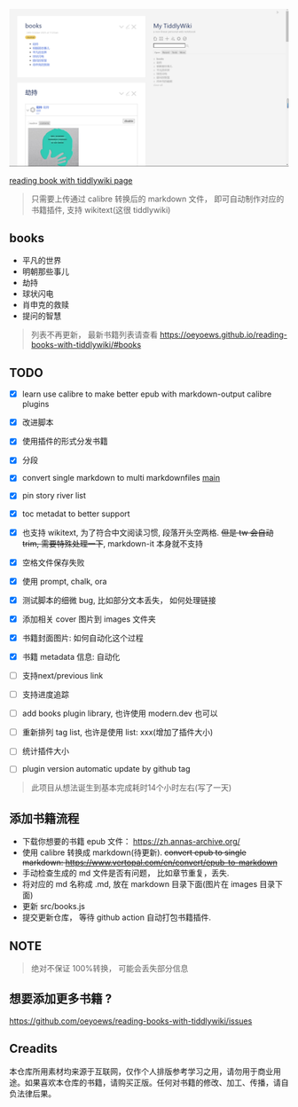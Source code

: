 ![](banner.png)

[reading book with tiddlywiki page](https://oeyoews.github.io/reading-books-with-tiddlywiki/)

> 只需要上传通过 calibre 转换后的 markdown 文件， 即可自动制作对应的书籍插件, 支持 wikitext(这很 tiddlywiki)

## books

- 平凡的世界
- 明朝那些事儿
- 劫持
- 球状闪电
- 肖申克的救赎
- 提问的智慧

> 列表不再更新， 最新书籍列表请查看 https://oeyoews.github.io/reading-books-with-tiddlywiki/#books

## TODO

- [x] learn use calibre to make better epub with markdown-output calibre plugins
- [x] 改进脚本
- [x] 使用插件的形式分发书籍
- [x] 分段
- [x] convert single markdown to multi markdownfiles [main](./src/main.js)
- [x] pin story river list
- [x] toc metadat to better support
- [x] 也支持 wikitext, 为了符合中文阅读习惯, 段落开头空两格. ~~但是 tw 会自动 trim, 需要特殊处理一下~~, markdown-it 本身就不支持
- [x] 空格文件保存失败
- [x] 使用 prompt, chalk, ora
- [x] 测试脚本的细微 bug, 比如部分文本丢失， 如何处理链接
- [x] 添加相关 cover 图片到 images 文件夹
- [x] 书籍封面图片: 如何自动化这个过程
- [x] 书籍 metadata 信息: 自动化
- [ ] 支持next/previous link
- [ ] 支持进度追踪
- [ ] add books plugin library, 也许使用 modern.dev 也可以
- [ ] 重新排列 tag list, 也许是使用 list: xxx(增加了插件大小)
- [ ] 统计插件大小
- [ ] plugin version automatic update by github tag


<!-- ```bash
vertopal convert EPUB_INPUT_FILE --to markdown
``` -->

> 此项目从想法诞生到基本完成耗时14个小时左右(写了一天)

## 添加书籍流程

* 下载你想要的书籍 epub 文件： https://zh.annas-archive.org/
* 使用 calibre 转换成 markdown(待更新). ~~convert epub to single markdown: https://www.vertopal.com/en/convert/epub-to-markdown~~
* 手动检查生成的 md 文件是否有问题， 比如章节重复，丢失.
* 将对应的 md 名称成 <bookname>.md, 放在 markdown 目录下面(图片在 images 目录下面)
* 更新 src/books.js
* 提交更新仓库， 等待 github action 自动打包书籍插件.

## NOTE

> 绝对不保证 100%转换， 可能会丢失部分信息

## 想要添加更多书籍 ?

https://github.com/oeyoews/reading-books-with-tiddlywiki/issues

## Creadits

本仓库所用素材均来源于互联网，仅作个人排版参考学习之用，请勿用于商业用途。如果喜欢本仓库的书籍，请购买正版。任何对书籍的修改、加工、传播，请自负法律后果。